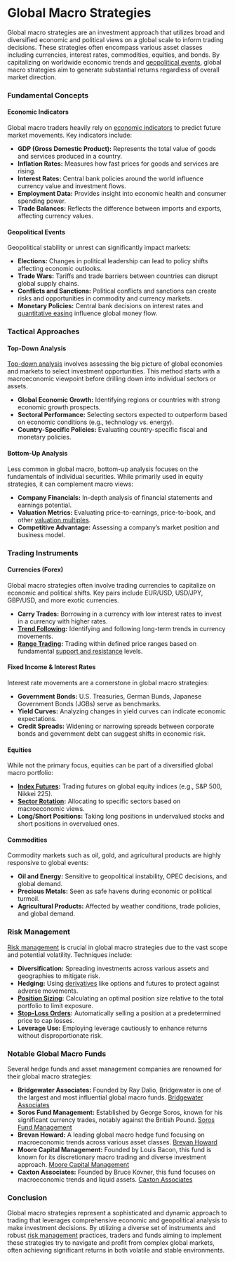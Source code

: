 # Global Macro Strategies

Global macro strategies are an investment approach that utilizes broad and diversified economic and political views on a global scale to inform trading decisions. These strategies often encompass various asset classes including currencies, interest rates, commodities, equities, and bonds. By capitalizing on worldwide economic trends and [geopolitical events](../g/geopolitical_events.md), global macro strategies aim to generate substantial returns regardless of overall market direction.

### Fundamental Concepts

#### Economic Indicators

Global macro traders heavily rely on [economic indicators](../e/economic_indicators.md) to predict future market movements. Key indicators include:

- **GDP (Gross Domestic Product):** Represents the total value of goods and services produced in a country.
- **Inflation Rates:** Measures how fast prices for goods and services are rising.
- **Interest Rates:** Central bank policies around the world influence currency value and investment flows.
- **Employment Data:** Provides insight into economic health and consumer spending power.
- **Trade Balances:** Reflects the difference between imports and exports, affecting currency values.

#### Geopolitical Events

Geopolitical stability or unrest can significantly impact markets:

- **Elections:** Changes in political leadership can lead to policy shifts affecting economic outlooks.
- **Trade Wars:** Tariffs and trade barriers between countries can disrupt global supply chains.
- **Conflicts and Sanctions:** Political conflicts and sanctions can create risks and opportunities in commodity and currency markets.
- **Monetary Policies:** Central bank decisions on interest rates and [quantitative easing](../q/quantitative_easing.md) influence global money flow.

### Tactical Approaches

#### Top-Down Analysis

[Top-down analysis](../t/top-down_analysis.md) involves assessing the big picture of global economies and markets to select investment opportunities. This method starts with a macroeconomic viewpoint before drilling down into individual sectors or assets.

- **Global Economic Growth:** Identifying regions or countries with strong economic growth prospects.
- **Sectoral Performance:** Selecting sectors expected to outperform based on economic conditions (e.g., technology vs. energy).
- **Country-Specific Policies:** Evaluating country-specific fiscal and monetary policies.

#### Bottom-Up Analysis

Less common in global macro, bottom-up analysis focuses on the fundamentals of individual securities. While primarily used in equity strategies, it can complement macro views:

- **Company Financials:** In-depth analysis of financial statements and earnings potential.
- **Valuation Metrics:** Evaluating price-to-earnings, price-to-book, and other [valuation multiples](../v/valuation_multiples.md).
- **Competitive Advantage:** Assessing a company’s market position and business model.

### Trading Instruments

#### Currencies (Forex)

Global macro strategies often involve trading currencies to capitalize on economic and political shifts. Key pairs include EUR/USD, USD/JPY, GBP/USD, and more exotic currencies.

- **Carry Trades:** Borrowing in a currency with low interest rates to invest in a currency with higher rates.
- **[Trend Following](../t/trend_following.md):** Identifying and following long-term trends in currency movements.
- **[Range Trading](../r/range_trading.md):** Trading within defined price ranges based on fundamental [support and resistance](../s/support_and_resistance.md) levels.

#### Fixed Income & Interest Rates

Interest rate movements are a cornerstone in global macro strategies:

- **Government Bonds:** U.S. Treasuries, German Bunds, Japanese Government Bonds (JGBs) serve as benchmarks.
- **Yield Curves:** Analyzing changes in yield curves can indicate economic expectations.
- **Credit Spreads:** Widening or narrowing spreads between corporate bonds and government debt can suggest shifts in economic risk.

#### Equities

While not the primary focus, equities can be part of a diversified global macro portfolio:

- **[Index Futures](../i/index_futures.md):** Trading futures on global equity indices (e.g., S&P 500, Nikkei 225).
- **[Sector Rotation](../s/sector_rotation.md):** Allocating to specific sectors based on macroeconomic views.
- **Long/Short Positions:** Taking long positions in undervalued stocks and short positions in overvalued ones.

#### Commodities

Commodity markets such as oil, gold, and agricultural products are highly responsive to global events:

- **Oil and Energy:** Sensitive to geopolitical instability, OPEC decisions, and global demand.
- **Precious Metals:** Seen as safe havens during economic or political turmoil.
- **Agricultural Products:** Affected by weather conditions, trade policies, and global demand.

### Risk Management

[Risk management](../r/risk_management.md) is crucial in global macro strategies due to the vast scope and potential volatility. Techniques include:

- **Diversification:** Spreading investments across various assets and geographies to mitigate risk.
- **Hedging:** Using [derivatives](../d/derivatives.md) like options and futures to protect against adverse movements.
- **[Position Sizing](../p/position_sizing.md):** Calculating an optimal position size relative to the total portfolio to limit exposure.
- **[Stop-Loss Orders](../s/stop-loss_orders.md):** Automatically selling a position at a predetermined price to cap losses.
- **Leverage Use:** Employing leverage cautiously to enhance returns without disproportionate risk.

### Notable Global Macro Funds

Several hedge funds and asset management companies are renowned for their global macro strategies:

- **Bridgewater Associates:** Founded by Ray Dalio, Bridgewater is one of the largest and most influential global macro funds. [Bridgewater Associates](https://www.bridgewater.com)
- **Soros Fund Management:** Established by George Soros, known for his significant currency trades, notably against the British Pound. [Soros Fund Management](http://www.soros.com)
- **Brevan Howard:** A leading global macro hedge fund focusing on macroeconomic trends across various asset classes. [Brevan Howard](https://www.brevanhoward.com)
- **Moore Capital Management:** Founded by Louis Bacon, this fund is known for its discretionary macro trading and diverse investment approach. [Moore Capital Management](https://www.moorecap.com)
- **Caxton Associates:** Founded by Bruce Kovner, this fund focuses on macroeconomic trends and liquid assets. [Caxton Associates](https://www.caxton.com)

### Conclusion

Global macro strategies represent a sophisticated and dynamic approach to trading that leverages comprehensive economic and geopolitical analysis to make investment decisions. By utilizing a diverse set of instruments and robust [risk management](../r/risk_management.md) practices, traders and funds aiming to implement these strategies try to navigate and profit from complex global markets, often achieving significant returns in both volatile and stable environments.
